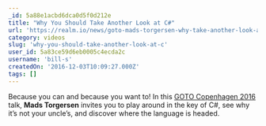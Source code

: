 ```yaml
---
_id: 5a88e1acbd6dca0d5f0d212e
title: "Why You Should Take Another Look at C#"
url: 'https://realm.io/news/goto-mads-torgersen-why-take-another-look-at-c-sharp/'
category: videos
slug: 'why-you-should-take-another-look-at-c'
user_id: 5a83ce59d6eb0005c4ecda2c
username: 'bill-s'
createdOn: '2016-12-03T10:09:27.000Z'
tags: []
---
```


Because you can and because you want to! In this <a href="https://gotocon.com/cph-2016/">GOTO Copenhagen 2016</a> talk, <strong>Mads Torgersen</strong> invites you to play around in the key of C#, see why it’s not your uncle’s, and discover where the language is headed.
